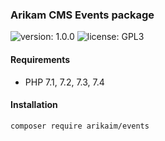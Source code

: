 ### Arikam CMS Events package
![version: 1.0.0](https://img.shields.io/github/release/arikaim/events.svg)
![license: GPL3](https://img.shields.io/badge/License-GPLv3-blue.svg)
   


#### Requirements 
  * PHP 7.1, 7.2, 7.3, 7.4



#### Installation

```sh
composer require arikaim/events
```
